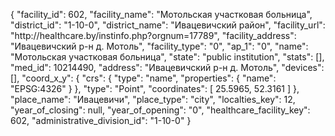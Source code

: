 {
    "facility_id": 602,
    "facility_name": "Мотольская участковая больница",
    "district_id": "1-10-0",
    "district_name": "Ивацевичский район",
    "facility_url": "http:\/\/healthcare.by\/instinfo.php?orgnum=17789",
    "facility_address": "Ивацевичский р-н д. Мотоль",
    "facility_type": "0",
    "ap_1": "0",
    "name": "Мотольская участковая больница",
    "state": "public institution",
    "stats": [],
    "med_id": 10214490,
    "address": "Ивацевичский р-н д. Мотоль",
    "devices": [],
    "coord_x_y": {
        "crs": {
            "type": "name",
            "properties": {
                "name": "EPSG:4326"
            }
        },
        "type": "Point",
        "coordinates": [
            25.5965,
            52.3161
        ]
    },
    "place_name": "Ивацевичи",
    "place_type": "city",
    "localties_key": 12,
    "year_of_closing": null,
    "year_of_opening": "0",
    "healthcare_facility_key": 602,
    "administrative_division_id": "1-10-0"
}